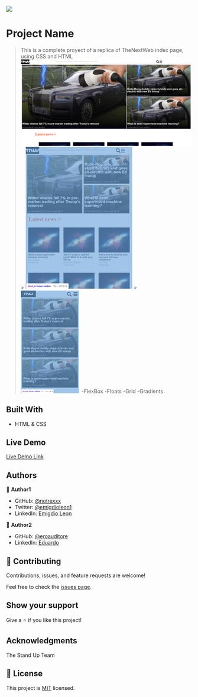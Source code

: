 ![](https://img.shields.io/badge/Microverse-blueviolet)

# Project Name

> This is a complete proyect of a replica of TheNextWeb index page, using CSS and HTML
> ![screenshot](img/desktop.png) > ![screenshot](img/tablet.png) > ![screenshot](img/mobile.png)
> -FlexBox
> -Floats
> -Grid
> -Gradients

## Built With

- HTML & CSS

## Live Demo

[Live Demo Link](https://notrexxx.github.io/TNW-RESPONSIVE-HTML-CSS/)

## Authors

👤 **Author1**

- GitHub: [@notrexxx](https://github.com/notrexxx)
- Twitter: [@emigdioleon1](https://twitter.com/emigdioleon1)
- LinkedIn: [Emigdio Leon](https://linkedin.com/emigdio-leon-689109195)

👤 **Author2**

- GitHub: [@eroauditore](https://github.com/eroauditore)
- LinkedIn: [Eduardo](https://linkedin.com/eroauditore)

## 🤝 Contributing

Contributions, issues, and feature requests are welcome!

Feel free to check the [issues page](issues/).

## Show your support

Give a ⭐️ if you like this project!

## Acknowledgments

The Stand Up Team

## 📝 License

This project is [MIT](./LICENSE) licensed.
